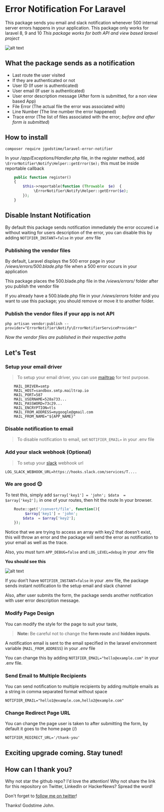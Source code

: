
# Error Notification For Laravel

This package sends you email and slack notification whenever 500 internal server errors happens in your application.
This package only works for laravel 8, 9 and 10
*This package works for both API and view based laravel project*


![alt text](https://img001.prntscr.com/file/img001/Zirxkel4QF-IDBFV5v1veA.png)

 
## What the package sends as a notification

- Last route the user visited
- If they are authenticated or not
- User ID (If user is authenticated)
- User email (If user is authenticated)
- User error description message (After form is submitted, for a non view based App)
- File Error (The actual file the error was associated with)
- Line Number (The line number the error happened)
- Trace error (The list of files associated with the error; *before and after form is submitted*)


## How to install

```
composer require jgodstime/laravel-error-notifier

```

In your */app/Exceptions/Handler.php* file, in the register method, add `\ErrorNotifier\Notify\Helper::getError($e);` this must be  inside  reportable callback

```php
    public function register()
    {
    	$this->reportable(function (Throwable  $e)  {
    		 \ErrorNotifier\Notify\Helper::getError($e);
    	});
    }

```

## Disable  Instant Notification 
 
By default this package sends notification immediately the error occured i.e without waiting for users description of the error, you can disable this by adding `NOTIFIER_INSTANT=false` in your .env file
 
### Publishing the vendor files

By default, Laravel displays the 500 error page in your */views/errors/500.blade.php* file when a 500 error occurs in your application

This package places the 500.blade.php file in the */views/errors/* folder after you publish the vendor file

If you already have a 500.blade.php file in your */views/errors* folder and you want to use this package; you should remove or move it to another folder.

### Publish the vendor files if your app is not API 

```
php artisan vendor:publish --provider="ErrorNotifier\Notify\ErrorNotifierServiceProvider"
```

*Now the vendor files are published in their respective paths*

## Let's Test

### Setup your email driver
> To setup your email driver, you can use [mailtrap](https://mailtrap.io/) for test purpose.

```
    MAIL_DRIVER=smtp
    MAIL_HOST=sandbox.smtp.mailtrap.io
    MAIL_PORT=587
    MAIL_USERNAME=528a733...
    MAIL_PASSWORD=73c29...
    MAIL_ENCRYPTION=tls
    MAIL_FROM_ADDRESS=mygoogle@gmail.com
    MAIL_FROM_NAME="${APP_NAME}"
```
### Disable notification to email
> To disable notification to email, set `NOTIFIER_EMAIL=` in your .env file


### Add your slack webhook (Optional)
> To setup your  [slack](https://api.slack.com/messaging/webhooks)  webhook url

``` 
LOG_SLACK_WEBHOOK_URL=https://hooks.slack.com/services/T....

```

### We are good 😊 
To test this, simply add `$array['key1'] = 'john'; $data  = $array['key2'];` in one of your routes, then hit the route In your browser.

```php
    Route::get('/convert/file', function(){
    	 $array['key1'] = 'john';
        $data  = $array['key2'];
    });
```

Notice that we are trying to access an array with key2 that doesn’t exist, this will throw an error and the package will send the error as notification to your email as well as the trace.

Also, you must turn `APP_DEBUG=false` and `LOG_LEVEL=debug` in your .env file

**You should see this**

![alt text](https://img001.prntscr.com/file/img001/Zirxkel4QF-IDBFV5v1veA.png)

 If you don’t  have `NOTIFIER_INSTANT=false` in your .env file, the package sends instant notification to the setup email and slack channel

Also, after user submits the form, the package sends another notification with user error description message.

### Modify Page Design
You can modify the style for the page to suit your taste,
>  **Note:** Be careful not to change the **form route** and **hidden inputs**.

A notification email is sent to the email specified in the laravel environment variable (`MAIL_FROM_ADDRESS`) in your *.env* file

You can change this by adding `NOTIFIER_EMAIL="hello@example.com"` in your .env file.


### Send Email to Multiple Recipients

You can send notification to multiple recipients by adding multiple emails as a string in comma separated format without space

```
NOTIFIER_EMAIL="hello1@example.com,hello2@example.com"
```

### Change Redirect Page URL

You can change the page user is taken to after submitting the form, by default it goes to the home page (/)

    NOTIFIER_REDIRECT_URL='/thank-you'


## Exciting upgrade coming. Stay tuned!

  

## How can I thank you?

Why not star the github repo? I'd love the attention! Why not share the link for this repository on Twitter, LinkedIn or HackerNews? Spread the word!

Don't forget to [follow me on twitter](https://twitter.com/johngodstime)!

Thanks! Godstime John.





